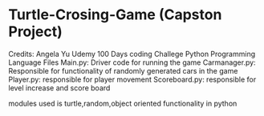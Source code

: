 # Turtle-Crosing-Game (Capston Project)
Credits: Angela Yu Udemy 100 Days coding Challege Python Programming Language
Files 
Main.py: Driver code for running the game
Carmanager.py: Responsible for functionality of randomly generated cars in the game
Player.py: responsible for player movement 
Scoreboard.py: responsible for level increase and score board

modules used is turtle,random,object oriented functionality in python
